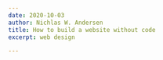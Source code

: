 ```yaml
---
date: 2020-10-03
author: Nichlas W. Andersen
title: How to build a website without code
excerpt: web design

---
```

